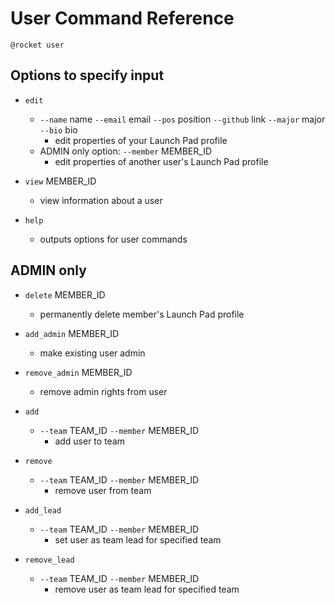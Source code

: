 # User Command Reference

`@rocket user`

## Options to specify input

* `edit`
  * `--name` name `--email` email `--pos` position `--github` link `--major` major `--bio` bio
    * edit properties of your Launch Pad profile
  * ADMIN only option: `--member` MEMBER_ID
    * edit properties of another user's Launch Pad profile

* `view` MEMBER_ID
  * view information about a user

* `help`
  * outputs options for user commands

## ADMIN only

* `delete` MEMBER_ID
  * permanently delete member's Launch Pad profile

* `add_admin` MEMBER_ID
  * make existing user admin

* `remove_admin` MEMBER_ID
  * remove admin rights from user

* `add`
  * `--team` TEAM_ID `--member` MEMBER_ID
    * add user to team

* `remove`
  * `--team` TEAM_ID `--member` MEMBER_ID
    * remove user from team

* `add_lead`
  * `--team` TEAM_ID `--member` MEMBER_ID
    * set user as team lead for specified team

* `remove_lead`
  * `--team` TEAM_ID `--member` MEMBER_ID
    * remove user as team lead for specified team